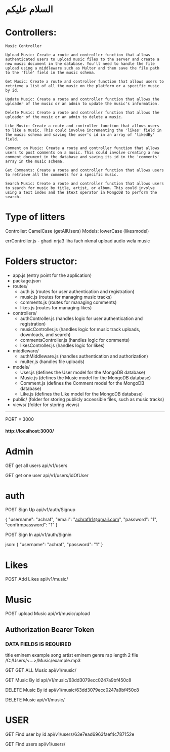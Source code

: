 # السلام عليكم  

# Controllers:

    Music Controller

    Upload Music: Create a route and controller function that allows authenticated users to upload music files to the server and create a new music document in the database. You'll need to handle the file upload using a middleware such as Multer and then save the file path to the 'file' field in the music schema.

    Get Music: Create a route and controller function that allows users to retrieve a list of all the music on the platform or a specific music by id.

    Update Music: Create a route and controller function that allows the uploader of the music or an admin to update the music's information.

    Delete Music: Create a route and controller function that allows the uploader of the music or an admin to delete a music.

    Like Music: Create a route and controller function that allows users to like a music. This could involve incrementing the 'likes' field in the music schema and saving the user's id in an array of 'likedBy' field.

    Comment on Music: Create a route and controller function that allows users to post comments on a music. This could involve creating a new comment document in the database and saving its id in the 'comments' array in the music schema.

    Get Comments: Create a route and controller function that allows users to retrieve all the comments for a specific music.

    Search Music: Create a route and controller function that allows users to search for music by title, artist, or album. This could involve using a text index and the $text operator in MongoDB to perform the search.

# Type of litters  
  Controller:
  CamelCase (getAllUsers)
  Models:
  lowerCase (likesmodel)

errController.js - ghadi nrja3 liha fach nkmal upload audio wela music

# Folders structor:
- app.js (entry point for the application)
- package.json
- routes/
  - auth.js (routes for user authentication and registration)
  - music.js (routes for managing music tracks)
  - comments.js (routes for managing comments)
  - likes.js (routes for managing likes)
- controllers/
  - authController.js (handles logic for user authentication and registration)
  - musicController.js (handles logic for music track uploads, downloads, and search)
  - commentsController.js (handles logic for comments)
  - likesController.js (handles logic for likes)
- middleware/
  - authMiddleware.js (handles authentication and authorization)
  - multer.js (handles file uploads)
- models/
  - User.js (defines the User model for the MongoDB database)
  - Music.js (defines the Music model for the MongoDB database)
  - Comment.js (defines the Comment model for the MongoDB database)
  - Like.js (defines the Like model for the MongoDB database)
- public/ (folder for storing publicly accessible files, such as music tracks)
- views/ (folder for storing views)


********************************************************************************

PORT = 3000
#### http://localhost:3000/

# Admin
GET get all users
api/v1/users

GET
get one user
api/v1/users/idOfUser



# auth
POST Sign Up
api/v1/auth/Signup

{
    "username": "achraf",
    "email": "achraflr1@gmail.com",
    "password": "1",
    "confirmpassword": "1"
}


POST Sign In
api/v1/auth/Signin

json: 
{
    "username": "achraf",
    "password": "1"
}


# Likes
POST
Add Likes
api/v1/music/


# Music
POST upload Music
api/v1/music/upload

## Authorization Bearer Token
### DATA FIELDS IS REQUIRED
title       eminem example song
artist      eminem
genre       rap
length      2
file        /C:/Users/<...>/Music/example.mp3

GET GET ALL Music
api/v1/music/

GET Music By id
api/v1/music/63dd3079ecc0247a9bf450c8

DELETE Music By id
api/v1/music/63dd3079ecc0247a9bf450c8

DELETE Music
api/v1/music/


# USER

GET
Find user by id
api/v1/users/63e7ead6963faef4c787152e

GET
Find users
api/v1/users/